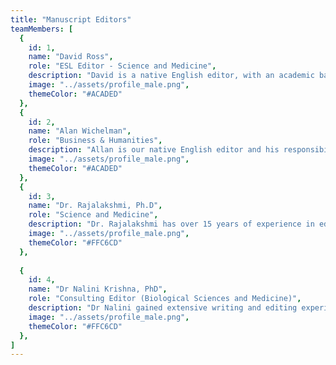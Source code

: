 ```yaml
---
title: "Manuscript Editors"
teamMembers: [
  {
    id: 1,
    name: "David Ross",
    role: "ESL Editor - Science and Medicine",
    description: "David is a native English editor, with an academic background in foreign languages and linguistics. He speaks Dutch, French and German and has also learned some Italian and Spanish. He has a certification in teaching English as a foreign language. David has been working on a variety of assignments from authors in the Far East, Asia and Europe.",
    image: "../assets/profile_male.png",
    themeColor: "#ACADED"
  },
  {
    id: 2,
    name: "Alan Wichelman",
    role: "Business & Humanities",
    description: "Allan is our native English editor and his responsibilities include proofreading, editing and rewriting a wide range of corporate documents and correspondence. Additionally, as an attorney licensed in the United States, he taught non-American lawyers reader-friendly, plain English drafting skills. Allan holds a bachelor's degree from the University of Minnesota and a master's degree from the University of Illinois.",
    image: "../assets/profile_male.png",
    themeColor: "#ACADED"
  },
  {
    id: 3,
    name: "Dr. Rajalakshmi, Ph.D",
    role: "Science and Medicine",
    description: "Dr. Rajalakshmi has over 15 years of experience in editing and writing academic papers, theses, and dissertations. She specializes in editing ESL documents and has edited more than 20,000 pages. She has a broad knowledge of biological and medical sciences, IT, and bioinformatics. She has helped many authors publish their manuscripts and theses by improving the structure and language of the content a. She focuses on bringing clarity and conciseness to the documents. Rajalakshmi has conducted many workshops and training to improve the quality of writing among the academic community in Asia.",
    image: "../assets/profile_male.png",
    themeColor: "#FFC6CD"
  },
  
  {
    id: 4,
    name: "Dr Nalini Krishna, PhD",
    role: "Consulting Editor (Biological Sciences and Medicine)",
    description: "Dr Nalini gained extensive writing and editing experience from her 10-year career as a scientist at a leading biotechnology lab in India. She has written and edited many types of academic documents, from research proposals to regulatory documents. She has conducted and supervised clinical research trials for reputed pharmaceuticals companies. Scientific writing and editing is an integral part of her work. She observed the English language problems faced by these researchers. She helped these researchers communicate effectively by teaching them ESL writing techniques. She is a specialist in ESL writing and editing.",
    image: "../assets/profile_male.png",
    themeColor: "#FFC6CD"
  },
]
---
```

